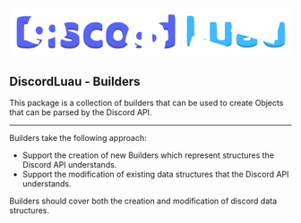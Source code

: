 <div align="center">
	<p>
		<a href=""><img src="https://raw.githubusercontent.com/DiscordLuau/.github/master/resource/DiscordLuau-Banner.png" width="512" alt="discord-luau"/></a>
	</p>
</div>

## DiscordLuau - Builders

This package is a collection of builders that can be used to create Objects that can be parsed by the Discord API.

---

Builders take the following approach:
- Support the creation of new Builders which represent structures the Discord API understands.
- Support the modification of existing data structures that the Discord API understands.

Builders should cover both the creation and modification of discord data structures.